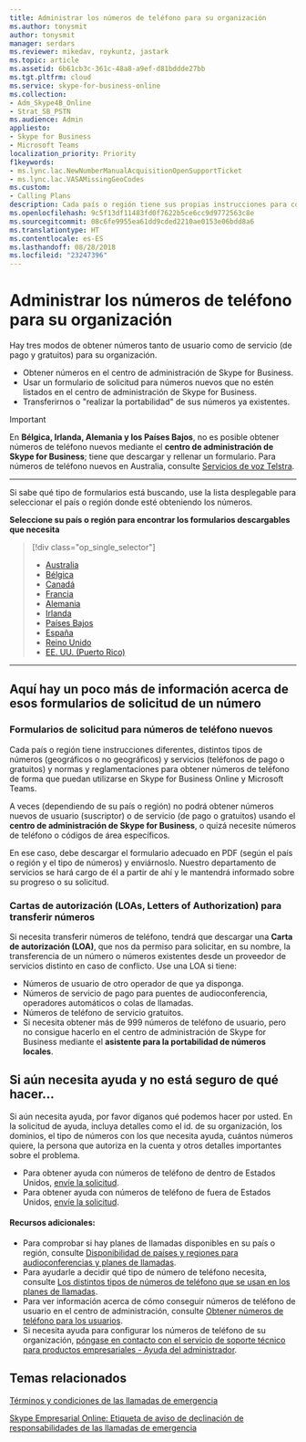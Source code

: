 ```yaml
---
title: Administrar los números de teléfono para su organización
ms.author: tonysmit
author: tonysmit
manager: serdars
ms.reviewer: mikedav, roykuntz, jastark
ms.topic: article
ms.assetid: 6b61cb3c-361c-48a8-a9ef-d81bddde27bb
ms.tgt.pltfrm: cloud
ms.service: skype-for-business-online
ms.collection:
- Adm_Skype4B_Online
- Strat_SB_PSTN
ms.audience: Admin
appliesto:
- Skype for Business
- Microsoft Teams
localization_priority: Priority
f1keywords:
- ms.lync.lac.NewNumberManualAcquisitionOpenSupportTicket
- ms.lync.lac.VASAMissingGeoCodes
ms.custom:
- Calling Plans
description: Cada país o región tiene sus propias instrucciones para conseguir números de teléfono para usuarios en Skype Empresarial Online y Microsoft Teams. Siga el vínculo al país o la región que corresponda de los que aparecen a continuación y consiga la información que necesita.
ms.openlocfilehash: 9c5f13df11483fd0f7622b5ce6cc9d9772563c8e
ms.sourcegitcommit: 08c6fe9955ea61dd9cded2210ae0153e06bdd8a6
ms.translationtype: HT
ms.contentlocale: es-ES
ms.lasthandoff: 08/28/2018
ms.locfileid: "23247396"
---
```

# <a name="manage-phone-numbers-for-your-organization"></a>Administrar los números de teléfono para su organización
Hay tres modos de obtener números tanto de usuario como de servicio (de pago y gratuitos) para su organización.
- Obtener números en el centro de administración de Skype for Business.
- Usar un formulario de solicitud para números nuevos que no estén listados en el centro de administración de Skype for Business.
- Transferirnos o "realizar la portabilidad" de sus números ya existentes.

> [!IMPORTANT]
> En **Bélgica, Irlanda, Alemania y los Países Bajos**, no es posible obtener números de teléfono nuevos mediante el **centro de administración de Skype for Business**; tiene que descargar y rellenar un formulario. Para números de teléfono nuevos en Australia, consulte [Servicios de voz Telstra](https://aka.ms/TelstraVoicePlan).

***
Si sabe qué tipo de formularios está buscando, use la lista desplegable para seleccionar el país o región donde esté obteniendo los números.

**Seleccione su país o región para encontrar los formularios descargables que necesita**
> [!div class="op_single_selector"]
> - [Australia](phone-number-management-for-australia.md)
> - [Bélgica](phone-number-management-for-belgium.md)
> - [Canadá](phone-number-management-for-canada.md)
> - [Francia](phone-number-management-for-france.md)
> - [Alemania](phone-number-management-for-germany.md)
> - [Irlanda](phone-number-management-for-ireland.md)
> - [Países Bajos](phone-number-management-for-the-netherlands.md)
> - [España](phone-number-management-for-spain.md)
> - [Reino Unido](phone-number-management-for-the-u-k.md)
> - [EE. UU. (Puerto Rico)](phone-number-management-for-the-u-s.md)

***
## <a name="heres-a-bit-more-information-about-these-number-request-forms"></a>Aquí hay un poco más de información acerca de esos formularios de solicitud de un número
### <a name="request-forms-for-new-phone-numbers"></a>Formularios de solicitud para números de teléfono nuevos
Cada país o región tiene instrucciones diferentes, distintos tipos de números (geográficos o no geográficos) y servicios (teléfonos de pago o gratuitos) y normas y reglamentaciones para obtener números de teléfono de forma que puedan utilizarse en Skype for Business Online y Microsoft Teams.

A veces (dependiendo de su país o región) no podrá obtener números nuevos de usuario (suscriptor) o de servicio (de pago o gratuitos) usando el **centro de administración de Skype for Business**, o quizá necesite números de teléfono o códigos de área específicos.

En ese caso, debe descargar el formulario adecuado en PDF (según el país o región y el tipo de números) y enviárnoslo. Nuestro departamento de servicios se hará cargo de él a partir de ahí y le mantendrá informado sobre su progreso o su solicitud.

### <a name="letters-of-authorization-loas-for-transferring-numbers"></a>Cartas de autorización (LOAs, Letters of Authorization) para transferir números
Si necesita transferir números de teléfono, tendrá que descargar una **Carta de autorización (LOA)**, que nos da permiso para solicitar, en su nombre, la transferencia de un número o números existentes desde un proveedor de servicios distinto en caso de conflicto. Use una LOA si tiene:
- Números de usuario de otro operador de que ya disponga.
- Números de servicio de pago para puentes de audioconferencia, operadores automáticos o colas de llamadas.
- Números de teléfono de servicio gratuitos.
- Si necesita obtener más de 999 números de teléfono de usuario, pero no consigue hacerlo en el centro de administración de Skype for Business mediante el **asistente para la portabilidad de números locales**.

## <a name="if-you-still-need-help-and-arent-sure-what-to-do"></a>Si aún necesita ayuda y no está seguro de qué hacer...
Si aún necesita ayuda, por favor díganos qué podemos hacer por usted. En la solicitud de ayuda, incluya detalles como el id. de su organización, los dominios, el tipo de números con los que necesita ayuda, cuántos números quiere, la persona que autoriza en la cuenta y otros detalles importantes sobre el problema.
- Para obtener ayuda con números de teléfono de dentro de Estados Unidos, [envíe la solicitud](mailto:ptn@microsoft.com).
- Para obtener ayuda con números de teléfono de fuera de Estados Unidos, [envíe la solicitud](mailto:ptneu@microsoft.com).

#### <a name="additional-resources"></a>Recursos adicionales:
- Para comprobar si hay planes de llamadas disponibles en su país o región, consulte [Disponibilidad de países y regiones para audioconferencias y planes de llamadas](../../country-and-region-availability-for-audio-conferencing-and-calling-plans/country-and-region-availability-for-audio-conferencing-and-calling-plans.md).
- Para ayudarle a decidir qué tipo de número de teléfono necesita, consulte [Los distintos tipos de números de teléfono que se usan en los planes de llamadas](../../what-are-calling-plans-in-office-365/different-kinds-of-phone-numbers-used-for-calling-plans.md).
- Para ver información acerca de cómo conseguir números de teléfono de usuario en el centro de administración, consulte [Obtener números de teléfono para los usuarios](../../what-are-calling-plans-in-office-365/getting-phone-numbers-for-your-users.md).
- Si necesita ayuda para configurar los números de teléfono de su organización, [póngase en contacto con el servicio de soporte técnico para productos empresariales - Ayuda del administrador](https://support.office.com/en-us/article/32a17ca7-6fa0-4870-8a8d-e25ba4ccfd4b).



## <a name="related-topics"></a>Temas relacionados
[Términos y condiciones de las llamadas de emergencia](../../legal-and-regulatory/emergency-calling-terms-and-conditions.md)

[Skype Empresarial Online: Etiqueta de aviso de declinación de responsabilidades de las llamadas de emergencia](https://github.com/MicrosoftDocs/OfficeDocs-SkypeForBusiness/blob/live/Skype/SfbOnline/downloads/emergency-calling/emergency-calling-label-(en-us)-(v.1.0).zip?raw=true)
